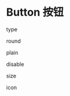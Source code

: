 <script setup>
import demo1 from './demo1.vue'
import demo2 from './demo2.vue'
import demo3 from './demo3.vue'
import demo4 from './demo4.vue'
import demo5 from './demo5.vue'
import demo6 from './demo6.vue'
</script>

# Button 按钮

type

<preview comp-name="button" demo-name="demo1">
  <demo1/>
</preview>

round

<preview comp-name="button" demo-name="demo4">
  <demo4/>
</preview>

plain

<preview comp-name="button" demo-name="demo3">
  <demo3/>
</preview>

disable

<preview comp-name="button" demo-name="demo5">
  <demo5/>
</preview>


size

<preview comp-name="button" demo-name="demo2">
  <demo2/>
</preview>

icon

<preview comp-name="button" demo-name="demo6">
  <demo6/>
</preview>